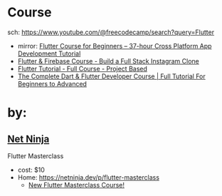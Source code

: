 # Course
sch: https://www.youtube.com/@freecodecamp/search?query=Flutter
- mirror: [Flutter Course for Beginners – 37-hour Cross Platform App Development Tutorial](https://youtu.be/VPvVD8t02U8)
- [Flutter & Firebase Course - Build a Full Stack Instagram Clone](https://youtu.be/mEPm9w5QlJM)
- [Flutter Tutorial - Full Course - Project Based](https://youtu.be/OO_-MbnXQzY)
- [The Complete Dart & Flutter Developer Course | Full Tutorial For Beginners to Advanced](https://youtu.be/CzRQ9mnmh44)

# by:
## [Net Ninja]()
Flutter Masterclass
- cost: $10
- Home: https://netninja.dev/p/flutter-masterclass
  - [New Flutter Masterclass Course!](https://youtu.be/LtlsX_lCfK4)
